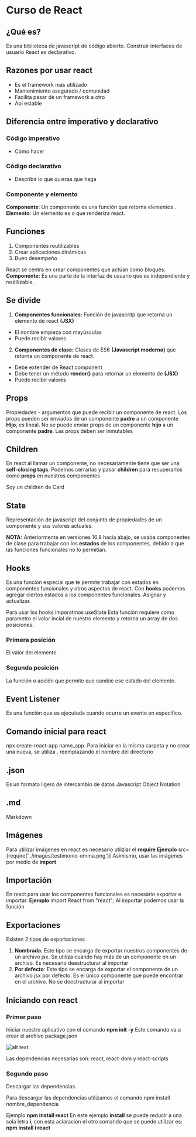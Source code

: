# Curso de React

## ¿Qué es?
Es una biblioteca de javascript de código abierto. Construir interfaces de usuario
React es declarativo.

## Razones por usar react
- Es el framework más utilizado 
- Mantenimiento asegurado / comunidad
- Facilita pasar de un framework a otro
- Api estable

## Diferencia entre imperativo y declarativo 
### Código imperativo
- Cómo hacer 

### Código declarativo
- Describir lo que quieras que haga

### Componente y elemento
__Componente__: Un componente es una función que retorna elementos .
__Elemento__: Un elemento es o que renderiza react.


## Funciones
1. Componentes reutilizables 
1. Crear aplicaciones dinámicas
1. Buen desempeño

React se centra en crear componentes que actúan como bloques.
__Componente:__ Es una parte de la interfaz de usuario que es independiente y reutilizable.

## Se divide
1. __Componentes funcionales:__ Función de javascritp que retorna un elemento de react **(JSX)**
  - El nombre empieza con mayúsculas
  - Puede recibir valores
2. __Componentes de clase:__ Clases de ES6 **(Javascript moderno)** que retorna un componente de react. 
 - Debe extender de React.component
 - Debe tener un método **render()** para retornar un elemento de **(JSX)**
 - Puede recibir valores

## Props
Propiedades - argumentos que puede recibir un componente de react.
Los props pueden ser enviados de un componente **padre** a un componente **Hijo**, es lineal. No se puede enviar props de un componente **hijo** a un componente **padre**.
Las props deben ser inmutables

## Children 
En react al llamar un componente, no necesariamente tiene que ser una __self-closing tags__. Podemos cerrarlas y pasar __children__ para recuperarlos como __props__ en nuestros componentes

<Card>
  Soy un children de Card
</Card> 
<Card />

## State
Representación de javascript del conjunto de propiedades de un componente y sus valores actuales.


__NOTA:__ Anteriormente en versiones 16.8 hacia abajo, se usaba componentes de clase para trabajar con los **estados** de los componentes, debido a que las funciones funcionales no lo permitían.

## Hooks
Es una función especial que te permite trabajar con estados en componentes funcionales y otros aspectos de react.
Con **hooks** podemos agregar ciertos estados a los componentes funcionales. Asignar y actualizar.

Para usar los hooks imporatmos useState
Esta función requiere como parametro el valor incial de nuestro elemento y retorna
un array de dos posiciones.

### Primera posición 
El valor del elemento 

### Segunda posición 
La función o acción que permite que cambie ese estado del elemento.

## Event Listener 
Es una función que es ejecutada cuando ocurre un evento en específico.

## Comando inicial para react
npx create-react-app name_app.
Para iniciar en la misma carpeta y no crear una nueva, se utiliza . reemplazando el nombre del directorio

## .json
Es un formato ligero de intercambio de datos
Javascript Object Notation

## .md
Markdown

## Imágenes
Para utilizar imágenes en react es necesario utilziar el __require__
__Ejemplo__ 
src={require('../images/testimonio-emma.png')} 
Asimismo, usar las imágenes por medio de __import__

## Importación
En react para usar los componentes funcionales es necesario exportar e importar.
__Ejemplo__
import React from "react";
Al importar podemos usar la función 

## Exportaciones
Existen 2 tipos de exportaciones
1. __Nombrada__: Este tipo se encarga de exportar nuestros componentes de un archivo jsx. Se utiliza cuando hay más de un componente en un archivo. Es necesario deestructurar al importar
2. __Por defecto__: Este tipo se encarga de exportar el componente de un archivo jsx por defecto. Es el único componente que puede encontrar en el archivo. No se deestructurar al importar

## Iniciando con react

### Primer paso
Iniciar nuestro aplicativo con el comando 
__npm init -y__
Este comando va a crear el archivo package.json

![alt text](image-1.png)

Las dependencias necesarias son: 
react,
react-dom y react-scripts

### Segundo paso
Descargar las dependencias.

Para descargar las dependencias utilizamos 
el comando npm install nombre_dependencia

Ejemplo
__npm install react__
En este ejemplo __install__ se puede reducir a una sola letra __i__, con esta aclaración el otro comando que se puede utilizar es: __npm install i react__


